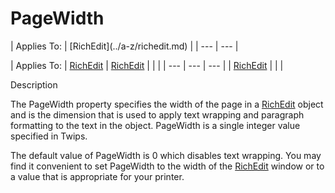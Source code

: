 




<h1 class="heading"><span class="name">PageWidth</span></h1>
| Applies To: | [RichEdit](../a-z/richedit.md) |
| --- | ---  |

| Applies To: | [RichEdit](../a-z/richedit.md) | [RichEdit](../a-z/richedit.md) |  |  |
| --- | --- | ---  |
| [RichEdit](../a-z/richedit.md) |  |  |


Description


The PageWidth property specifies the width of the page in a [RichEdit](../a-z/richedit.md) object and is the dimension that is used to apply text wrapping and paragraph formatting to the text in the object. PageWidth is a single integer value specified in Twips.


The default value of PageWidth is 0 which disables text wrapping. You may find it convenient to set PageWidth to the width of the [RichEdit](../a-z/richedit.md) window or to a value that is appropriate for your printer.



